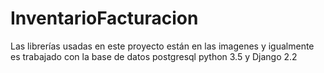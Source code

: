 # InventarioFacturacion
Las librerías usadas en este proyecto están en las imagenes y igualmente es trabajado con la base de datos postgresql python 3.5 y Django 2.2 
